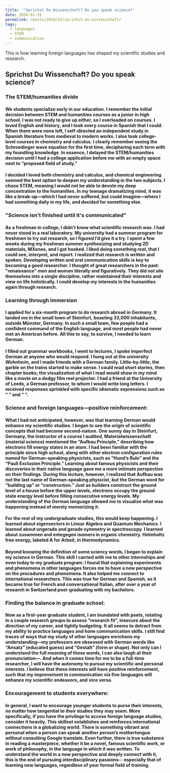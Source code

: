 ```yaml
---
title: '"Sprichst Du Wissenschaft? Do you speak science?'
date: 2020-01-31
permalink: /posts/2019/12/sprichst-du-wissenschaft/
tags:
  - languages
  - STEM
  - communication
---
```


This is how learning foreign languages has shaped my scientific studies and research.

Sprichst Du Wissenchaft? Do you speak science? 
------
### The STEM/humanities divide
#### We students specialize early in our education. I remember the initial decision between STEM and humanities courses as a junior in high school. I was not ready to give up either, so I overloaded on courses.  I loved English and history, and I took every course in Spanish that I could. When there were none left, I self-directed an independent study in Spanish literature from medieval to modern works. I also took college-level courses in chemistry and calculus. I clearly remember seeing the Schroedinger wave equation for the first time, deciphering each term with my foundling knowledge. In essence, I delayed the STEM/humanities decision until I had a college application before me with an empty space next to “proposed field of study.”

#### I decided I loved both chemistry and calculus, and chemical engineering seemed the best option to deepen my understanding in the two subjects. I chose STEM, meaning I would not be able to devote my deep concentration to the humanities. In my teenage dramatizing mind, it was like a break-up—which I had never suffered, but could imagine—where I had something daily in my life, and decided for something else. 

### "Science isn't finished until it's communicated" 
#### As a freshman in college, I didn't know what scientific research was. I had never stood in a real laboratory. My university had a summer program for freshmen to try out research, so I figured I’d give it a try. I spent a few weeks during my freshman summer synthesizing and studying 2D materials, MXenes, and I got hooked. I liked doing something *real*, that I could see, interpret, and report. I realized that research is written and spoken. Developing written and oral communication skills is key to becoming a good researcher. I thought of great researchers in the past: "renaissance" men and women literally and figuratively. They did not silo themselves into a single discipline, rather maintained their interests and view on life holistically. I could develop my interests in the humanities again through research. 

### Learning through immersion
#### I applied for a six-month program to do research abroad in Germany. It landed me in the small town of Steinfurt, boasting 33,000 inhabitants, outside Münster, Germany. In such a small town, few people had a confident command of the English language, and most people had never met an American before. All this to say, to survive, I needed to learn German.

#### I filled out grammar workbooks, I went to lectures, I spoke imperfect German at anyone who would respond. I hung out at the university *Wohnheim*, and I made friends with a German family. Little-by-little, the garble on the trains started to make sense. I could read short stories, then chapter books; the visualization of what I read would show in my mind like a movie on a dodgy film reel projector. I had a friend at the University of Leeds, a German professor, to whom I would write long letters. I received responses sprinkled with specific idiomatic expressions such as “ “  and “ “. 

### Science and foreign languages—positive reinforcement: 
#### What I had not anticipated, however, was that learning German would enhance my scientific studies. I began to see the origin of scientific concepts that had become second-nature. One sunny day in Steinfurt, Germany, the instructor of a course I audited, Materialwissenschaft (material science) mentioned the “Aufbau Principle,” describing how electrons fill energy states in an atom. I had been familiar with the principle since high school, along with other electron configuration rules named for German-speaking physicists, such as “Hund’s Rule” and the “Pauli Exclusion Principle.” Learning about famous physicists and their discoveries in their native language gave me a more intimate perspective on their findings. During this lecture, however, I realized that Aufbau was not the last name of German-speaking physicist, but the German word for “building up” or “construction.” Just as builders construct the ground level of a house before the upper levels, electrons occupy the ground state energy level before filling consecutive energy levels. My understanding of the German language allowed me to visualize what was happening instead of merely memorizing it. 

#### For the rest of my undergraduate studies, this would keep happening.  I learned about eigenvectors in Linear Algebra and Quantum Mechanics. I learned about ungerade and gerade symmetry in spectroscopy. I learned about zusammen and entegegen isomers in organic chemistry. Helmholtz free energy, labeled A for Arbeit, in thermodynamics. 

#### Beyond knowing the definition of some sciency words, I began to explain my science in German. This skill I carried with me to other internships and even today to my graduate program. I found that explaining experiments and phenomena in other languages forces me to have a new perspective on the procedures and phenomena. It also helped me connect to international researchers. This was true for German and Spanish, as it became true for French and conversational Italian, after over a year of research in Switzerland post-graduating with my bachelors. 

### Finding the balance in graduate school:
#### Now as a first-year graduate student, I am inundated with psets, rotating in a couple research groups to assess “research fit”, insecure about the direction of my career, and tightly budgeting. It all seems to detract from my ability to practice languages and hone communication skills.  I still find traces of ways that my study of other languages enrichens my understanding—my professors are obsessed with German words like “Ansatz” (educated guess) and “Gestalt” (form or shape). Not only can I understand the full meaning of these words, I can also laugh at their pronunciation—. And when it comes time for me to be a full-time researcher, I will have the autonomy to pursue my scientific and personal interests. I believe that these interests will have positive reinforcement, such that my improvement in communication via five languages will enhance my scientific endeavors, and vice versa. 

### Encouragement to students everywhere: 
#### In general, I want to encourage younger students to purse their interests, no matter how tangential to their studies they may seem.  More specifically, if you have the privilege to access foreign language studies, consider it heavily. This skillset establishes and reinforces international connections in a globalizing world. There is something vibrant and personal when a person can speak another person’s mothertongue without consulting Google translate. Even further, there is true substance in reading a masterpiece, whether it be a novel, famous scientific work, or work of philosophy, in the language in which it was written. To understand the world in a new perspective and deeply connect with it, this is the end of pursuing interdisciplinary passions-- especially that of learning new languages, regardless of your formal field of training. 
